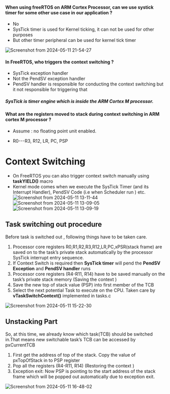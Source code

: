 #### When using freeRTOS  on ARM Cortex Processor, can we use systick timer for some other use case in our application ?
- No
- SysTick timer is used for Kernel ticking, it can not be used for other purposes
- But other timer peripheral can be used for kernel tick timer
  
![Screenshot from 2024-05-11 21-54-27](https://github.com/PranabNandy/FreeRTOS/assets/34576104/0d265979-463e-4ded-af33-d7f4e2d96542)

#### In FreeRTOS, who triggers the context switching ?
- SysTick exception handler
- Not the PendSV exception handler
- PendSV handler is responsible for conducting the context switching but it not responsible for triggering that

##### SysTick is timer engine which is inside the ARM Cortex M processor.
#### What are the registers moved to stack during context switching in ARM cortex M processor ?

- Assume : no floating point unit enabled.

- R0---R3,   R12,   LR, PC, PSP

# Context Switching
- On FreeRTOS you can also trigger context switch manually using **taskYIELD()** macro
- Kernel mode comes when we execute the SysTick Timer (and its Interrupt Handler), PendSV Code (i.e when Scheduler run ) etc.
![Screenshot from 2024-05-11 13-11-44](https://github.com/PranabNandy/FreeRTOS/assets/34576104/655e2304-eede-4cdf-887f-a7316a20329d)
![Screenshot from 2024-05-11 13-09-05](https://github.com/PranabNandy/FreeRTOS/assets/34576104/1cb26f5d-d790-428e-aa33-1c022fce779e)
![Screenshot from 2024-05-11 13-09-19](https://github.com/PranabNandy/FreeRTOS/assets/34576104/f50ea482-c43f-47e0-a506-3d7402fbb366)

## Task switching out procedure
Before task is switched out , following things have to be taken care.
1. Processor core registers R0,R1,R2,R3,R12,LR,PC,xPSR(stack frame) are saved on to the task’s private stack automatically by the processor SysTick interrupt entry sequence.
2. If Context Switch is required then **SysTick timer** will pend the **PendSV Exception** and **PendSV handler** runs
3. Processor core registers (R4-R11, R14) have to be saved manually on the task’s private stack memory (Saving the context )
4. Save the new top of stack value (PSP) into first member of the TCB
5. Select the next potential Task to execute on the CPU. Taken care by **vTaskSwitchContext()** implemented in tasks.c

![Screenshot from 2024-05-11 15-22-30](https://github.com/PranabNandy/FreeRTOS/assets/34576104/5bcf4e61-de1c-4579-97c0-3de7c18cfa06)

## Unstacking Part 
So, at this time, we already know which task(TCB) should be switched in.That means new switchable task’s TCB can be accessed by pxCurrentTCB
1. First get the address of top of the stack. Copy the value of pxTopOfStack in to PSP register
2. Pop all the registers (R4-R11, R14) (Restoring the context )
3. Exception exit: Now PSP is pointing to the start address of the stack frame which will be popped out automatically due to exception exit.

![Screenshot from 2024-05-11 16-48-02](https://github.com/PranabNandy/FreeRTOS/assets/34576104/95d036f0-05a8-4399-8462-81a0d84f4772)

